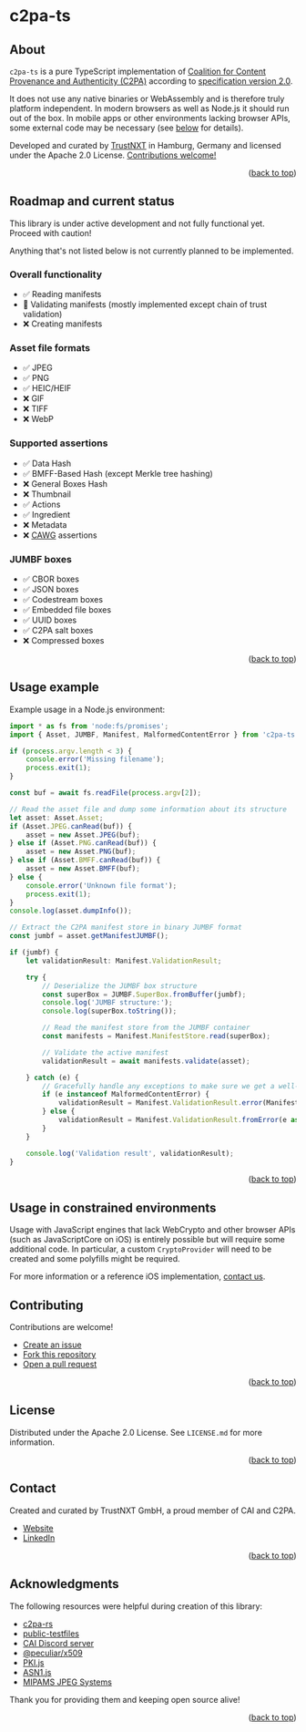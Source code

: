 <a id="readme-top"></a>

# c2pa-ts

## About

`c2pa-ts` is a pure TypeScript implementation of [Coalition for Content Provenance and Authenticity (C2PA)](https://c2pa.org/) according to [specification version 2.0](https://c2pa.org/specifications/specifications/2.0/specs/C2PA_Specification.html).

It does not use any native binaries or WebAssembly and is therefore truly platform independent. In modern browsers as well as Node.js it should run out of the box. In mobile apps or other environments lacking browser APIs, some external code may be necessary (see <a href="#usage-in-constrained-environments">below</a> for details).

Developed and curated by <a href="https://trustnxt.com/">TrustNXT</a> in Hamburg, Germany and licensed under the Apache 2.0 License. <a href="#contributing">Contributions welcome!</a>

<p align="right">(<a href="#readme-top">back to top</a>)</p>

## Roadmap and current status

This library is under active development and not fully functional yet. Proceed with caution!

Anything that's not listed below is not currently planned to be implemented.

### Overall functionality
- :white_check_mark: Reading manifests
- :construction: Validating manifests (mostly implemented except chain of trust validation)
- :x: Creating manifests

### Asset file formats
- :white_check_mark: JPEG
- :white_check_mark: PNG
- :white_check_mark: HEIC/HEIF
- :x: GIF
- :x: TIFF
- :x: WebP

### Supported assertions
- :white_check_mark: Data Hash
- :white_check_mark: BMFF-Based Hash (except Merkle tree hashing)
- :x: General Boxes Hash
- :x: Thumbnail
- :white_check_mark: Actions
- :white_check_mark: Ingredient
- :x: Metadata
- :x: [CAWG](https://github.com/creator-assertions/) assertions

### JUMBF boxes
- :white_check_mark: CBOR boxes
- :white_check_mark: JSON boxes
- :white_check_mark: Codestream boxes
- :white_check_mark: Embedded file boxes
- :white_check_mark: UUID boxes
- :white_check_mark: C2PA salt boxes
- :x: Compressed boxes

<p align="right">(<a href="#readme-top">back to top</a>)</p>

## Usage example

Example usage in a Node.js environment:

```typescript
import * as fs from 'node:fs/promises';
import { Asset, JUMBF, Manifest, MalformedContentError } from 'c2pa-ts';

if (process.argv.length < 3) {
    console.error('Missing filename');
    process.exit(1);
}

const buf = await fs.readFile(process.argv[2]);

// Read the asset file and dump some information about its structure
let asset: Asset.Asset;
if (Asset.JPEG.canRead(buf)) {
    asset = new Asset.JPEG(buf);
} else if (Asset.PNG.canRead(buf)) {
    asset = new Asset.PNG(buf);
} else if (Asset.BMFF.canRead(buf)) {
    asset = new Asset.BMFF(buf);
} else {
    console.error('Unknown file format');
    process.exit(1);
}
console.log(asset.dumpInfo());

// Extract the C2PA manifest store in binary JUMBF format
const jumbf = asset.getManifestJUMBF();

if (jumbf) {
    let validationResult: Manifest.ValidationResult;

    try {
        // Deserialize the JUMBF box structure
        const superBox = JUMBF.SuperBox.fromBuffer(jumbf);
        console.log('JUMBF structure:');
        console.log(superBox.toString());

        // Read the manifest store from the JUMBF container
        const manifests = Manifest.ManifestStore.read(superBox);

        // Validate the active manifest
        validationResult = await manifests.validate(asset);

    } catch (e) {
        // Gracefully handle any exceptions to make sure we get a well-formed validation result
        if (e instanceof MalformedContentError) {
            validationResult = Manifest.ValidationResult.error(Manifest.ValidationStatusCode.GeneralError, e.message);
        } else {
            validationResult = Manifest.ValidationResult.fromError(e as Error);
        }
    }

    console.log('Validation result', validationResult);
}
```

<p align="right">(<a href="#readme-top">back to top</a>)</p>

## Usage in constrained environments

Usage with JavaScript engines that lack WebCrypto and other browser APIs (such as JavaScriptCore on iOS) is entirely possible but will require some additional code. In particular, a custom `CryptoProvider` will need to be created and some polyfills might be required.

For more information or a reference iOS implementation, <a href="mailto:mail@trustnxt.com">contact us</a>.

## Contributing

Contributions are welcome!

* [Create an issue](https://github.com/TrustNXT/c2pa-ts/issues)
* [Fork this repository](https://github.com/TrustNXT/c2pa-ts/fork)
* [Open a pull request](https://github.com/TrustNXT/c2pa-ts/pulls)

<p align="right">(<a href="#readme-top">back to top</a>)</p>

## License

Distributed under the Apache 2.0 License. See `LICENSE.md` for more information.

<p align="right">(<a href="#readme-top">back to top</a>)</p>

## Contact

Created and curated by TrustNXT GmbH, a proud member of CAI and C2PA.

 - [Website](https://trustnxt.com/)
 - [LinkedIn](https://www.linkedin.com/company/trustnxt/)

<p align="right">(<a href="#readme-top">back to top</a>)</p>

## Acknowledgments

The following resources were helpful during creation of this library:

* [c2pa-rs](https://github.com/contentauth/c2pa-rs/)
* [public-testfiles](https://github.com/c2pa-org/public-testfiles/)
* [CAI Discord server](https://discord.gg/CAI)
* [@peculiar/x509](https://github.com/PeculiarVentures/x509)
* [PKI.js](https://github.com/PeculiarVentures/PKI.js)
* [ASN1.js](https://github.com/PeculiarVentures/ASN1.js)
* [MIPAMS JPEG Systems](https://github.com/nickft/mipams-jpeg-systems)

Thank you for providing them and keeping open source alive!

<p align="right">(<a href="#readme-top">back to top</a>)</p>
